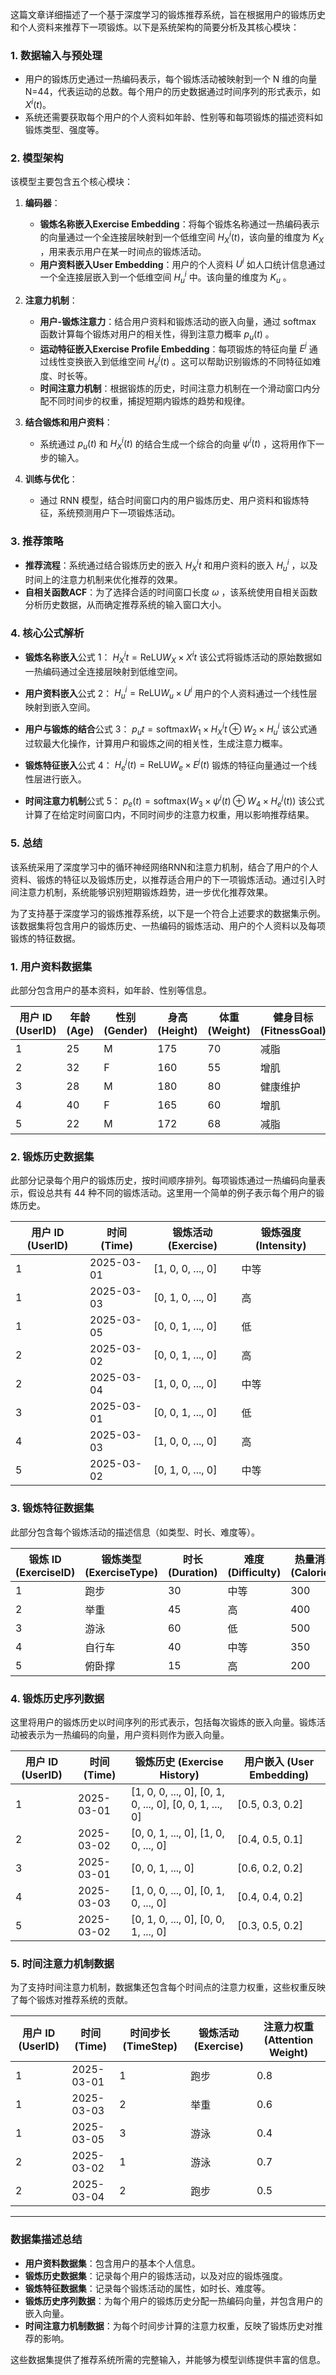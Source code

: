 这篇文章详细描述了一个基于深度学习的锻炼推荐系统，旨在根据用户的锻炼历史和个人资料来推荐下一项锻炼。以下是系统架构的简要分析及其核心模块：

### 1. **数据输入与预处理**
   - 用户的锻炼历史通过一热编码表示，每个锻炼活动被映射到一个 N 维的向量N=44，代表运动的总数。每个用户的历史数据通过时间序列的形式表示，如 $X^i(t)$。
   - 系统还需要获取每个用户的个人资料如年龄、性别等和每项锻炼的描述资料如锻炼类型、强度等。

### 2. **模型架构**
   该模型主要包含五个核心模块：

   1. **编码器**：
      - **锻炼名称嵌入Exercise Embedding**：将每个锻炼名称通过一热编码表示的向量通过一个全连接层映射到一个低维空间  $H_X^i(t)$，该向量的维度为  $K_X$ ，用来表示用户在某一时间点的锻炼活动。
      - **用户资料嵌入User Embedding**：用户的个人资料  $U^i$ 如人口统计信息通过一个全连接层嵌入到一个低维空间  $H_u^i$  中。该向量的维度为  $K_u$ 。

   2. **注意力机制**：
      - **用户-锻炼注意力**：结合用户资料和锻炼活动的嵌入向量，通过 softmax 函数计算每个锻炼对用户的相关性，得到注意力概率  $p_u(t)$ 。
      - **运动特征嵌入Exercise Profile Embedding**：每项锻炼的特征向量  $E^j$ 通过线性变换嵌入到低维空间  $H_e^j(t)$ 。这可以帮助识别锻炼的不同特征如难度、时长等。
      - **时间注意力机制**：根据锻炼的历史，时间注意力机制在一个滑动窗口内分配不同时间步的权重，捕捉短期内锻炼的趋势和规律。

   3. **结合锻炼和用户资料**： 
      - 系统通过  $p_u(t)$  和  $H_X^i(t)$  的结合生成一个综合的向量  $\psi^i(t)$ ，这将用作下一步的输入。
      
   4. **训练与优化**：
      - 通过 RNN 模型，结合时间窗口内的用户锻炼历史、用户资料和锻炼特征，系统预测用户下一项锻炼活动。

### 3. **推荐策略**
   - **推荐流程**：系统通过结合锻炼历史的嵌入  $H_X^it$ 和用户资料的嵌入  $H_u^i$ ，以及时间上的注意力机制来优化推荐的效果。
   - **自相关函数ACF**：为了选择合适的时间窗口长度  $\omega$ ，该系统使用自相关函数分析历史数据，从而确定推荐系统的输入窗口大小。

### 4. **核心公式解析**
   - **锻炼名称嵌入**公式 1：
     $H_X^it = \text{ReLU}W_X \times X^it$
     该公式将锻炼活动的原始数据如一热编码通过全连接层映射到低维空间。
   
   - **用户资料嵌入**公式 2：
     $H_u^i = \text{ReLU}W_u \times U^i$
     用户的个人资料通过一个线性层映射到嵌入空间。

   - **用户与锻炼的结合**公式 3：
     $p_ut = \text{softmax}W_1 \times H_X^it \oplus W_2 \times H_u^i$
     该公式通过软最大化操作，计算用户和锻炼之间的相关性，生成注意力概率。

   - **锻炼特征嵌入**公式 4：
     $H_e^j(t) = \text{ReLU}W_e \times E^j(t)$
     锻炼的特征向量通过一个线性层进行嵌入。

   - **时间注意力机制**公式 5：
     $p_e(t) = \text{softmax}(W_3 \times \psi^i(t) \oplus W_4 \times H_e^j(t))$
     该公式计算了在给定时间窗口内，不同时间步的注意力权重，用以影响推荐结果。

### 5. **总结**
   该系统采用了深度学习中的循环神经网络RNN和注意力机制，结合了用户的个人资料、锻炼的特征以及锻炼历史，以推荐适合用户的下一项锻炼活动。通过引入时间注意力机制，系统能够识别短期锻炼趋势，进一步优化推荐效果。




为了支持基于深度学习的锻炼推荐系统，以下是一个符合上述要求的数据集示例。该数据集将包含用户的锻炼历史、一热编码的锻炼活动、用户的个人资料以及每项锻炼的特征数据。

### 1. 用户资料数据集

此部分包含用户的基本资料，如年龄、性别等信息。

| 用户 ID (UserID) | 年龄 (Age) | 性别 (Gender) | 身高 (Height) | 体重 (Weight) | 健身目标 (FitnessGoal) |
|------------------|------------|---------------|--------------|--------------|-----------------------|
| 1                | 25         | M             | 175          | 70           | 减脂                    |
| 2                | 32         | F             | 160          | 55           | 增肌                    |
| 3                | 28         | M             | 180          | 80           | 健康维护                |
| 4                | 40         | F             | 165          | 60           | 增肌                    |
| 5                | 22         | M             | 172          | 68           | 减脂                    |

### 2. 锻炼历史数据集

此部分记录每个用户的锻炼历史，按时间顺序排列。每项锻炼通过一热编码向量表示，假设总共有 44 种不同的锻炼活动。这里用一个简单的例子表示每个用户的锻炼历史。

| 用户 ID (UserID) | 时间 (Time) | 锻炼活动 (Exercise) | 锻炼强度 (Intensity) |
|------------------|-------------|---------------------|----------------------|
| 1                | 2025-03-01  | [1, 0, 0, ..., 0]   | 中等                 |
| 1                | 2025-03-03  | [0, 1, 0, ..., 0]   | 高                   |
| 1                | 2025-03-05  | [0, 0, 1, ..., 0]   | 低                   |
| 2                | 2025-03-02  | [0, 0, 1, ..., 0]   | 高                   |
| 2                | 2025-03-04  | [1, 0, 0, ..., 0]   | 中等                 |
| 3                | 2025-03-01  | [0, 0, 1, ..., 0]   | 低                   |
| 4                | 2025-03-03  | [1, 0, 0, ..., 0]   | 高                   |
| 5                | 2025-03-02  | [0, 1, 0, ..., 0]   | 中等                 |

### 3. 锻炼特征数据集

此部分包含每个锻炼活动的描述信息（如类型、时长、难度等）。

| 锻炼 ID (ExerciseID) | 锻炼类型 (ExerciseType) | 时长 (Duration) | 难度 (Difficulty) | 热量消耗 (Calories) |
|---------------------|-------------------------|-----------------|-------------------|--------------------|
| 1                   | 跑步                     | 30              | 中等              | 300                |
| 2                   | 举重                     | 45              | 高                | 400                |
| 3                   | 游泳                     | 60              | 低                | 500                |
| 4                   | 自行车                   | 40              | 中等              | 350                |
| 5                   | 俯卧撑                   | 15              | 高                | 200                |

### 4. 锻炼历史序列数据

这里将用户的锻炼历史以时间序列的形式表示，包括每次锻炼的嵌入向量。锻炼活动被表示为一热编码的向量，用户资料则作为嵌入向量。

| 用户 ID (UserID) | 时间 (Time)  | 锻炼历史 (Exercise History)                                 | 用户嵌入 (User Embedding) |
| -------------- | ---------- | ------------------------------------------------------- | --------------------- |
| 1              | 2025-03-01 | [1, 0, 0, ..., 0], [0, 1, 0, ..., 0], [0, 0, 1, ..., 0] | [0.5, 0.3, 0.2]       |
| 2              | 2025-03-02 | [0, 0, 1, ..., 0], [1, 0, 0, ..., 0]                    | [0.4, 0.5, 0.1]       |
| 3              | 2025-03-01 | [0, 0, 1, ..., 0]                                       | [0.6, 0.2, 0.2]       |
| 4              | 2025-03-03 | [1, 0, 0, ..., 0], [0, 1, 0, ..., 0]                    | [0.4, 0.4, 0.2]       |
| 5              | 2025-03-02 | [0, 1, 0, ..., 0], [0, 0, 1, ..., 0]                    | [0.3, 0.5, 0.2]       |

### 5. 时间注意力机制数据

为了支持时间注意力机制，数据集还包含每个时间点的注意力权重，这些权重反映了每个锻炼对推荐系统的贡献。

| 用户 ID (UserID) | 时间 (Time)  | 时间步长 (TimeStep) | 锻炼活动 (Exercise) | 注意力权重 (Attention Weight) |
| -------------- | ---------- | --------------- | --------------- | ------------------------ |
| 1              | 2025-03-01 | 1               | 跑步              | 0.8                      |
| 1              | 2025-03-03 | 2               | 举重              | 0.6                      |
| 1              | 2025-03-05 | 3               | 游泳              | 0.4                      |
| 2              | 2025-03-02 | 1               | 游泳              | 0.7                      |
| 2              | 2025-03-04 | 2               | 跑步              | 0.5                      |

---

### 数据集描述总结

- **用户资料数据集**：包含用户的基本个人信息。
- **锻炼历史数据集**：记录每个用户的锻炼活动，以及对应的锻炼强度。
- **锻炼特征数据集**：记录每个锻炼活动的属性，如时长、难度等。
- **锻炼历史序列数据**：为每个用户的锻炼历史分配一热编码向量，并包含用户的嵌入向量。
- **时间注意力机制数据**：为每个时间步计算的注意力权重，反映了锻炼历史对推荐的影响。

这些数据集提供了推荐系统所需的完整输入，并能够为模型训练提供丰富的信息。
